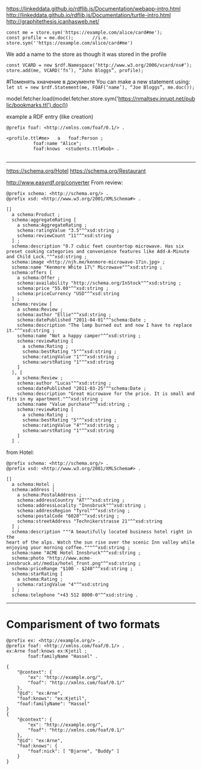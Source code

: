 https://linkeddata.github.io/rdflib.js/Documentation/webapp-intro.html
http://linkeddata.github.io/rdflib.js/Documentation/turtle-intro.html
http://graphitethesis.icanhasweb.net/

```  
const me = store.sym('https://example.com/alice/card#me');
const profile = me.doc();       //i.e. store.sym(''https://example.com/alice/card#me')
```


We add a name to the store as though it was stored in the profile
```
const VCARD = new $rdf.Namespace(‘http://www.w3.org/2006/vcard/ns#‘);
store.add(me, VCARD(‘fn’), “John Bloggs”, profile);
```


#Поменять хначение в документе
You can make a new statement using:
```let st = new $rdf.Statement(me, FOAF(‘name’), “Joe Bloggs”, me.doc());```


model.fetcher.load(model.fetcher.store.sym('https://nmaltsev.inrupt.net/public/bookmarks.ttl').doc())


example a RDF entry (like creation)
```
@prefix foaf: <http://xmlns.com/foaf/0.1/> .

<profile.ttl#me>   a   foaf:Person ;
          foaf:name "Alice";
          foaf:knows  <students.ttl#bob> .
  
```




--------------------------------------------------------------
https://schema.org/Hotel
https://schema.org/Restaurant

http://www.easyrdf.org/converter
From review:
```
@prefix schema: <http://schema.org/> .
@prefix xsd: <http://www.w3.org/2001/XMLSchema#> .

[]
  a schema:Product ;
  schema:aggregateRating [
    a schema:AggregateRating ;
    schema:ratingValue "3.5"^^xsd:string ;
    schema:reviewCount "11"^^xsd:string
  ] ;
  schema:description "0.7 cubic feet countertop microwave. Has six preset cooking categories and convenience features like Add-A-Minute and Child Lock."^^xsd:string ;
  schema:image <http://njh.me/kenmore-microwave-17in.jpg> ;
  schema:name "Kenmore White 17\" Microwave"^^xsd:string ;
  schema:offers [
    a schema:Offer ;
    schema:availability "http://schema.org/InStock"^^xsd:string ;
    schema:price "55.00"^^xsd:string ;
    schema:priceCurrency "USD"^^xsd:string
  ] ;
  schema:review [
    a schema:Review ;
    schema:author "Ellie"^^xsd:string ;
    schema:datePublished "2011-04-01"^^schema:Date ;
    schema:description "The lamp burned out and now I have to replace it."^^xsd:string ;
    schema:name "Not a happy camper"^^xsd:string ;
    schema:reviewRating [
      a schema:Rating ;
      schema:bestRating "5"^^xsd:string ;
      schema:ratingValue "1"^^xsd:string ;
      schema:worstRating "1"^^xsd:string
    ]
  ], [
    a schema:Review ;
    schema:author "Lucas"^^xsd:string ;
    schema:datePublished "2011-03-25"^^schema:Date ;
    schema:description "Great microwave for the price. It is small and fits in my apartment."^^xsd:string ;
    schema:name "Value purchase"^^xsd:string ;
    schema:reviewRating [
      a schema:Rating ;
      schema:bestRating "5"^^xsd:string ;
      schema:ratingValue "4"^^xsd:string ;
      schema:worstRating "1"^^xsd:string
    ]
  ] .
```

from Hotel:
```
@prefix schema: <http://schema.org/> .
@prefix xsd: <http://www.w3.org/2001/XMLSchema#> .

[]
  a schema:Hotel ;
  schema:address [
    a schema:PostalAddress ;
    schema:addressCountry "AT"^^xsd:string ;
    schema:addressLocality "Innsbruck"^^xsd:string ;
    schema:addressRegion "Tyrol"^^xsd:string ;
    schema:postalCode "6020"^^xsd:string ;
    schema:streetAddress "Technikerstrasse 21"^^xsd:string
  ] ;
  schema:description """A beautifully located business hotel right in the
heart of the alps. Watch the sun rise over the scenic Inn valley while
enjoying your morning coffee."""^^xsd:string ;
  schema:name "ACME Hotel Innsbruck"^^xsd:string ;
  schema:photo "http://www.acme-innsbruck.at//media/hotel_front.png"^^xsd:string ;
  schema:priceRange "$100 - $240"^^xsd:string ;
  schema:starRating [
    a schema:Rating ;
    schema:ratingValue "4"^^xsd:string
  ] ;
  schema:telephone "+43 512 8000-0"^^xsd:string .
```
-----------------------------------

# Comparisment of two formats

```
@prefix ex: <http://example.org/> . 
@prefix foaf: <http://xmlns.com/foaf/0.1/> . 
ex:Arne foaf:knows ex:Kjetil ; 
        foaf:familyName "Hassel" .
```

```
{ 
    "@context": { 
        "ex": "http://example.org/", 
        "foaf": "http://xmlns.com/foaf/0.1/" 
    }, 
    "@id": "ex:Arne", 
    "foaf:knows": "ex:Kjetil", 
    "foaf:familyName": "Hassel" 
} 
{ 
    "@context": { 
        "ex": "http://example.org/", 
        "foaf": "http://xmlns.com/foaf/0.1/" 
    }, 
    "@id": "ex:Arne", 
    "foaf:knows": { 
        "foaf:nick": [ "Bjarne", "Buddy" ] 
    } 
} 
```